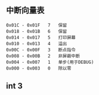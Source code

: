 ## 中断向量表
    0x01C - 0x01F 	7 	保留
    0x018 - 0x01B 	6 	保留
    0x014 - 0x017 	5 	打印屏幕
    0x010 - 0x013 	4 	溢出
    0x00C - 0x00F 	3 	断点指令
    0x008 - 0x00B 	2 	非屏蔽中断
    0x004 - 0x007 	1 	单步(用于DEBUG)
    0x000 - 0x003 	0 	除以零


## int 3
